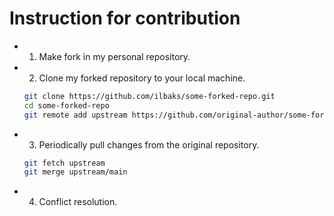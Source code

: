 # Instruction for contribution  
- 1. Make fork in my personal repository.
- 2. Clone my forked repository to your local machine.
    ```bash
    git clone https://github.com/ilbaks/some-forked-repo.git
    cd some-forked-repo
    git remote add upstream https://github.com/original-author/some-forked-repo.git
    ```
- 3. Periodically pull changes from the original repository.
    ```bash
    git fetch upstream
    git merge upstream/main
    ``` 
- 4. Conflict resolution.